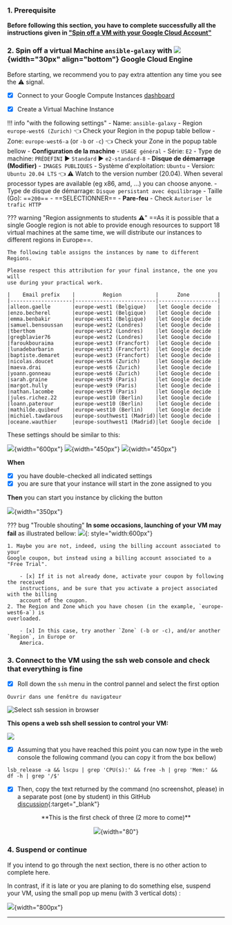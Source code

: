 ### 1. Prerequisite

**Before following this section, you have to complete successfully all the
instructions given in
["Spin off a VM with your Google Cloud Account"](../Google_cloud_Account)**

### 2. Spin off a virtual Machine `ansible-galaxy` with ![](images/google-padok.png){width="30px" align="bottom"} Google Cloud Engine

Before starting, we recommend you to pay extra attention any time you see the :warning:
signal.

- [x] Connect to your Google Compute Instances
  [dashboard](https://console.cloud.google.com/compute/instances)

- [x] Create a Virtual Machine Instance

!!! info "with the following settings"
    - Name: `ansible-galaxy`
    - Region `europe-west6 (Zurich)` :point_left: Check your Region in the popup table bellow 
    - Zone: `europe-west6-a` (or `-b` or `-c`) :point_left: Check your Zone in the popup table bellow
    - **Configuration de la machine**
        - `USAGE général`
        - Série: `E2`
        - Type de machine: `PRÉDEFINI` :arrow_forward: `Standard` :arrow_forward: `e2-standard-8`
    - **Disque de démarrage (Modifier)**
        - `IMAGES PUBLIQUES`
        - Système d'exploitation: `Ubuntu`
        - Version: `Ubuntu 20.04 LTS` :point_left: :warning: Watch to the version number (20.04).
          When several processor types are available (eg x86, amd, ...) you can choose anyone.
        - Type de disque de démarrage: `Disque persistant avec équilibrage`
        - Taille (Go): ==`200`==
        - ==SELECTIONNER==
    - **Pare-feu**
        - Check `Autoriser le trafic HTTP`

??? warning "Region assignments to students :warning:"
    ==As it is possible that a single Google region is not able to provide enough resources
    to support 18 virtual machines at the same time, we will distribute our instances to
    different regions in Europe==.
    
    The following table assigns the instances by name to different Regions.

    Please respect this attribution for your final instance, the one you will
    use during your practical work.
    
    |    Email prefix    |         Region           |      Zone         |
    |--------------------|--------------------------|-------------------|
    |alleon.gaelle       |europe-west1 (Belgique)   |let Google decide  |
    |enzo.becherel       |europe-west1 (Belgique)   |let Google decide  |
    |emma.benbakir       |europe-west1 (Belgique)   |let Google decide  |
    |samuel.bensoussan   |europe-west2 (Londres)    |let Google decide  |
    |tberthom            |europe-west2 (Londres)    |let Google decide  |
    |gregblavier76       |europe-west2 (Londres)    |let Google decide  |
    |faroukbouraima      |europe-west3 (Francfort)  |let Google decide  |
    |lunadebarbarin      |europe-west3 (Francfort)  |let Google decide  |
    |baptiste.demaret    |europe-west3 (Francfort)  |let Google decide  |
    |nicolas.doucet      |europe-west6 (Zurich)     |let Google decide  |
    |maeva.drai          |europe-west6 (Zurich)     |let Google decide  |
    |yoann.gonneau       |europe-west6 (Zurich)     |let Google decide  |
    |sarah.graine        |europe-west9 (Paris)      |let Google decide  |
    |margot.hully        |europe-west9 (Paris)      |let Google decide  |
    |nathan.lacombe      |europe-west9 (Paris)      |let Google decide  |
    |jules.richez.22     |europe-west10 (Berlin)    |let Google decide  |
    |loann.paterour      |europe-west10 (Berlin)    |let Google decide  |
    |mathilde.quibeuf    |europe-west10 (Berlin)    |let Google decide  |
    |michiel.tawdarous   |europe-southwest1 (Madrid)|let Google decide  |
    |oceane.wauthier     |europe-southwest1 (Madrid)|let Google decide  |

These settings should be similar to this:
    
![](images/GCE_spin.png){width="600px"}
![](images/GCE_OS.png){width="450px"}
![](images/GCE_firewall.png){width="450px"}

**When**

- [x] you have double-checked all indicated settings
- [x] you are sure that your instance will start in the zone assigned to you

**Then** you can start you instance by clicking the button

![](images/creer_instance.png){width="350px"}


??? bug "Trouble shouting"
    **In some occasions, launching of your VM may fail** as illustrated bellow:
    ![](images/instance_failing.png){: style="width:600px"}
    
    1. Maybe you are not, indeed, using the billing account associated to your
    Google coupon, but instead using a billing account associated to a "Free Trial".
        
        - [x] If it is not already done, activate your coupon by following the received
        instructions, and be sure that you activate a project associated with the billing
        account of the coupon.
    2. The Region and Zone which you have chosen (in the example, `europe-west6-a`) is
    overloaded.
        
        - [x] In this case, try another `Zone` (-b or -c), and/or another `Region`, in Europe or
        America.

### 3. Connect to the VM using the ssh web console and check that everything is fine

- [x] Roll down the `ssh` menu in the control pannel and select the first option

`Ouvrir dans une fenêtre du navigateur`

![Select ssh session in browser](images/select_ssh.png)
    
**This opens a web ssh shell session to control your VM:**

![](images/web_ssh_console.png)


- [x] Assuming that you have reached this point you can now type in the web console
the following command (you can copy it from the box bellow)

```
lsb_release -a && lscpu | grep 'CPU(s):' && free -h | grep 'Mem:' && df -h | grep '/$'
```

 - [x] Then, copy the text returned by the command (no screenshot, please) in a separate
post (one by student) in this GitHub
[discussion](https://github.com/ARTbio/AnalyseGenome/discussions/41){:target="_blank"}


<center>
**This is the first check of three (2 more to come)**

![](images/checkpoint.png){width="80"}
</center> 

### 4. Suspend or continue

If you intend to go through the next section, there is no other action to
complete here.

In contrast, if it is late or you are planing to do something else, suspend your
VM, using the small pop up menu (with 3 vertical dots) : 

![](images/suspend.png){width="800px"}

---
